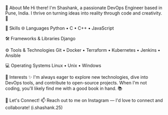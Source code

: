 👋 About Me
Hi there! I'm Shashank, a passionate DevOps Engineer based in Pune, India.
I thrive on turning ideas into reality through code and creativity. 🚀


💼 Skills
🌐 Languages
Python • C • C++ • JavaScript



🛠️ Frameworks & Libraries
Django



⚙️ Tools & Technologies
Git • Docker • Terraform • Kubernetes • Jenkins • Ansible



💻 Operating Systems
Linux • Unix • Windows


🌱 Interests
✨ I'm always eager to explore new technologies, dive into DevOps tools, and contribute to open-source projects.
When I'm not coding, you'll likely find me with a good book in hand. 📚


🤝 Let's Connect!
📫 Reach out to me on Instagram — I'd love to connect and collaborate! (i.shashank.25)
<!---
shashankDakre/shashankDakre is a ✨ special ✨ repository because its `README.md` (this file) appears on your GitHub profile.
You can click the Preview link to take a look at your changes.
--->
